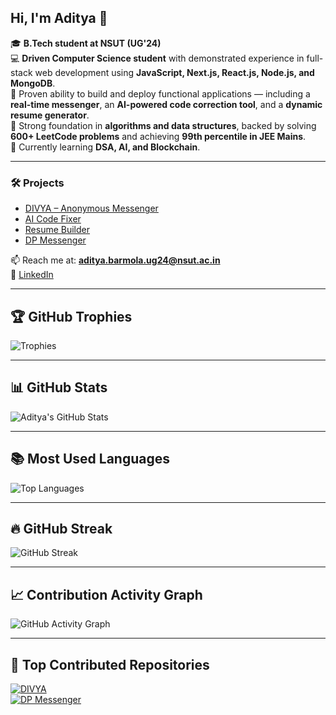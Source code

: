 ## Hi, I'm Aditya 👋

🎓 **B.Tech student at NSUT (UG'24)**  
💻 **Driven Computer Science student** with demonstrated experience in full-stack web development using **JavaScript, Next.js, React.js, Node.js, and MongoDB**.  
🚀 Proven ability to build and deploy functional applications — including a **real-time messenger**, an **AI-powered code correction tool**, and a **dynamic resume generator**.  
🧠 Strong foundation in **algorithms and data structures**, backed by solving **600+ LeetCode problems** and achieving **99th percentile in JEE Mains**.  
🌱 Currently learning **DSA, AI, and Blockchain**.

---

### 🛠️ Projects
- [DIVYA – Anonymous Messenger](https://divya-cu7a.onrender.com/)
- [AI Code Fixer](https://ai-code-fixer.onrender.com/)
- [Resume Builder](https://resume-gzxw.onrender.com/)
- [DP Messenger](https://dp-messaging.vercel.app/)

📫 Reach me at: **aditya.barmola.ug24@nsut.ac.in**  
🔗 [LinkedIn](https://www.linkedin.com/in/aditya-barmola-95ab19269/)

---

## 🏆 GitHub Trophies  
![Trophies](https://github-profile-trophy.vercel.app/?username=debugaditya&theme=radical&margin-w=10&margin-h=10)

---

## 📊 GitHub Stats  
![Aditya's GitHub Stats](https://github-readme-stats.vercel.app/api?username=debugaditya&show_icons=true&theme=radical)

---

## 📚 Most Used Languages  
![Top Languages](https://github-readme-stats.vercel.app/api/top-langs/?username=debugaditya&layout=compact&theme=radical)

---

## 🔥 GitHub Streak  
![GitHub Streak](https://github-readme-streak-stats.herokuapp.com/?user=debugaditya&theme=radical)

---

## 📈 Contribution Activity Graph  
![GitHub Activity Graph](https://github-readme-activity-graph.vercel.app/graph?username=debugaditya&theme=github-compact)

---

## 🚀 Top Contributed Repositories  
[![DIVYA](https://github-readme-stats.vercel.app/api/pin/?username=debugaditya&repo=DIVYA&theme=radical)](https://github.com/debugaditya/DIVYA)  
[![DP Messenger](https://github-readme-stats.vercel.app/api/pin/?username=debugaditya&repo=DP_MESSAGING&theme=radical)](https://github.com/debugaditya/DP_MESSAGING)
